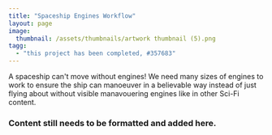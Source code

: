 ```yaml
---
title: "Spaceship Engines Workflow"
layout: page
image:
  thumbnail: /assets/thumbnails/artwork thumbnail (5).png
tagg:
  - "this project has been completed, #357683"
---
```

A spaceship can't move without engines! We need many sizes of engines to work to ensure the ship can manoeuver in a believable way instead of just flying about without visible manavouering engines like in other Sci-Fi content.

### Content still needs to be formatted and added here.